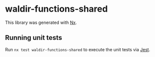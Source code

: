# waldir-functions-shared

This library was generated with [Nx](https://nx.dev).

## Running unit tests

Run `nx test waldir-functions-shared` to execute the unit tests via [Jest](https://jestjs.io).
